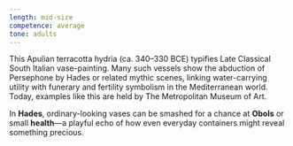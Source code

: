 ```yaml
---
length: mid-size
competence: average
tone: adults
---
```

This Apulian terracotta hydria (ca. 340–330 BCE) typifies Late Classical South Italian vase-painting. Many such vessels show the abduction of Persephone by Hades or related mythic scenes, linking water-carrying utility with funerary and fertility symbolism in the Mediterranean world. Today, examples like this are held by The Metropolitan Museum of Art.

<!-- more -->

In **Hades**, ordinary-looking vases can be smashed for a chance at **Obols** or small **health**—a playful echo of how even everyday containers might reveal something precious.
